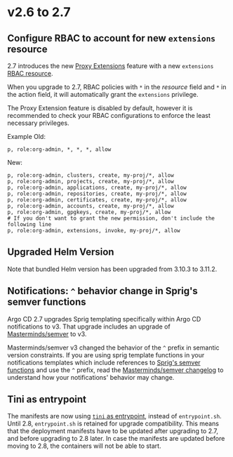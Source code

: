 # v2.6 to 2.7

## Configure RBAC to account for new `extensions` resource

2.7 introduces the new [Proxy Extensions][1] feature with a new `extensions`
[RBAC resource][2].

When you upgrade to 2.7, RBAC policies with `*` in the *resource*
field and `*` in the action field, it will automatically grant the
`extensions` privilege.

The Proxy Extension feature is disabled by default, however it is
recommended to check your RBAC configurations to enforce the least
necessary privileges.

Example
Old:

```csv
p, role:org-admin, *, *, *, allow
```

New:

```csv
p, role:org-admin, clusters, create, my-proj/*, allow
p, role:org-admin, projects, create, my-proj/*, allow
p, role:org-admin, applications, create, my-proj/*, allow
p, role:org-admin, repositories, create, my-proj/*, allow
p, role:org-admin, certificates, create, my-proj/*, allow
p, role:org-admin, accounts, create, my-proj/*, allow
p, role:org-admin, gpgkeys, create, my-proj/*, allow
# If you don't want to grant the new permission, don't include the following line
p, role:org-admin, extensions, invoke, my-proj/*, allow
```

## Upgraded Helm Version

Note that bundled Helm version has been upgraded from 3.10.3 to 3.11.2.

[1]: ../../developer-guide/extensions/proxy-extensions.md
[2]: https://argo-cd.readthedocs.io/en/stable/operator-manual/rbac/#the-extensions-resource

## Notifications: `^` behavior change in Sprig's semver functions
Argo CD 2.7 upgrades Sprig templating specifically within Argo CD notifications to v3. That upgrade includes an upgrade of [Masterminds/semver](https://github.com/Masterminds/semver/releases) to v3.

Masterminds/semver v3 changed the behavior of the `^` prefix in semantic version constraints. If you are using sprig template functions in your notifications templates which include references to [Sprig's semver functions](https://masterminds.github.io/sprig/semver.html) and use the `^` prefix, read the [Masterminds/semver changelog](https://github.com/Masterminds/semver/releases/tag/v3.0.0) to understand how your notifications' behavior may change.

## Tini as entrypoint

The manifests are now using [`tini` as entrypoint][1], instead of `entrypoint.sh`. Until 2.8, `entrypoint.sh` is retained for upgrade compatibility. This means that the deployment manifests have to be updated after upgrading to 2.7, and before upgrading to 2.8 later. In case the manifests are updated before moving to 2.8, the containers will not be able to start.

[1]: https://github.com/argoproj/argo-cd/pull/12707
